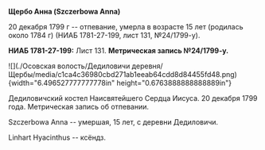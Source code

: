 **Щербо Анна (Szczerbowa Anna)**

20 декабря 1799 г -- отпевание, умерла в возрасте 15 лет (родилась около
1784 г) (НИАБ 1781-27-199, лист 131, №24/1799-у).

**НИАБ 1781-27-199:** Лист 131. **Метрическая запись №24/1799-у.**

![](./Осовская волость/Дедиловичи деревня/Щербы/media/c1ca4c36980cbd271ab1eeab64cdd8d84455fd48.png){width="6.496527777777778in"
height="0.6763888888888889in"}

Дедиловичский костел Наисвятейшего Сердца Иисуса. 20 декабря 1799 года.
Метрическая запись об отпевании.

Szczerbowa Anna -- умершая, 15 лет, с деревни Дедиловичи.

Linhart Hyacinthus -- ксёндз.
